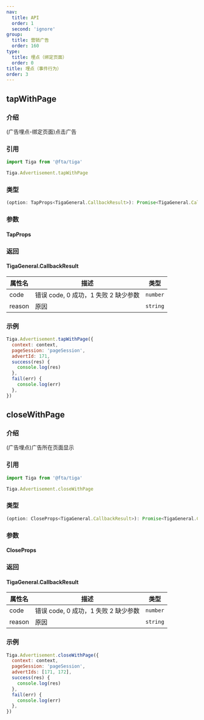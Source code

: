```yaml
---
nav:
  title: API
  order: 1
  second: 'ignore'
group:
  title: 营销广告
  order: 160
type:
  title: 埋点（绑定页面）
  order: 0
title: 埋点（事件行为）
order: 3
---
```


##  tapWithPage 
<Platform support="thresh,mw,logic,h5" version='1.3.1' ></Platform>

### 介绍
(广告埋点-绑定页面)点击广告

### 引用

```jsx | pure
import Tiga from '@fta/tiga'

Tiga.Advertisement.tapWithPage
```

### 类型

```jsx | pure
(option: TapProps<TigaGeneral.CallbackResult>): Promise<TigaGeneral.CallbackResult>
```

### 参数
#### TapProps

<API id="Advertisement_tapProps"></API>

### 返回
#### TigaGeneral.CallbackResult

| 属性名 | 描述                                 | 类型     |
| ------ | ------------------------------------ | -------- |
| code   | 错误 code, 0 成功，1 失败 2 缺少参数 | `number` |
| reason | 原因                                 | `string` |


### 示例

```jsx | pure
Tiga.Advertisement.tapWithPage({
  context: context,
  pageSession: 'pageSession',
  advertId: 171,
  success(res) {
    console.log(res)
  },
  fail(err) {
    console.log(err)
  },
})
```


## closeWithPage 
<Platform support="thresh,mw,logic,h5" version='1.3.1' ></Platform>

### 介绍
(广告埋点)广告所在页面显示

### 引用

```jsx | pure
import Tiga from '@fta/tiga'

Tiga.Advertisement.closeWithPage
```

### 类型

```jsx | pure
(option: CloseProps<TigaGeneral.CallbackResult>): Promise<TigaGeneral.CallbackResult>
```

### 参数
#### CloseProps
<API id="Advertisement_closeProps"></API>

### 返回
#### TigaGeneral.CallbackResult

| 属性名 | 描述                                 | 类型     |
| ------ | ------------------------------------ | -------- |
| code   | 错误 code, 0 成功，1 失败 2 缺少参数 | `number` |
| reason | 原因                                 | `string` |


### 示例

```jsx | pure
Tiga.Advertisement.closeWithPage({
  context: context,
  pageSession: 'pageSession',
  advertIds: [171, 172],
  success(res) {
    console.log(res)
  },
  fail(err) {
    console.log(err)
  },
})
```
